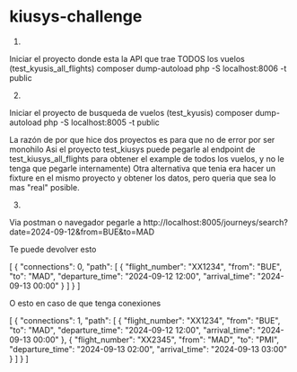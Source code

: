 # kiusys-challenge
1)

Iniciar el proyecto donde esta la API que trae TODOS los vuelos (test_kyusis_all_flights)
composer dump-autoload 
php -S localhost:8006 -t public


2)

Iniciar el proyecto de busqueda de vuelos (test_kyusis)
composer dump-autoload 
php -S localhost:8005 -t public

La razón de por que hice dos proyectos es para que no de error por ser monohilo
Asi el proyecto test_kiusys puede pegarle al endpoint de test_kiusys_all_flights para obtener el example de todos los vuelos, y no le tenga que pegarle internamente)
Otra alternativa que tenia era hacer un fixture en el mismo proyecto y obtener los datos, pero queria que sea lo mas "real" posible.


3)

Via postman o navegador pegarle a http://localhost:8005/journeys/search?date=2024-09-12&from=BUE&to=MAD

Te puede devolver esto

[ { "connections": 0, "path": [ { "flight_number": "XX1234", "from": "BUE", "to": "MAD", "departure_time": "2024-09-12 12:00", "arrival_time": "2024-09-13 00:00" } ] } ]

O esto en caso de que tenga conexiones

[ { "connections": 1, "path": [ { "flight_number": "XX1234", "from": "BUE", "to": "MAD", "departure_time": "2024-09-12 12:00", "arrival_time": "2024-09-13 00:00" }, { "flight_number": "XX2345", "from": "MAD", "to": "PMI", "departure_time": "2024-09-13 02:00", "arrival_time": "2024-09-13 03:00" } ] } ]
